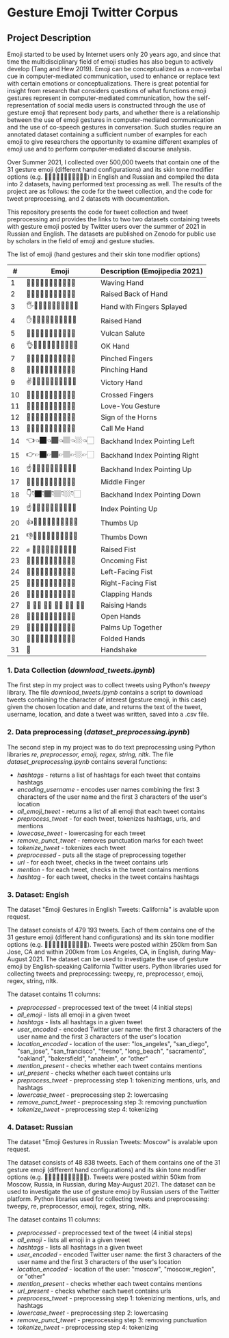 # Gesture Emoji Twitter Corpus

## Project Description

Emoji started to be used by Internet users only 20 years ago, and since that time the multidisciplinary field of emoji studies has also begun to actively develop (Tang and Hew 2019). Emoji can be conceptualized as a non-verbal cue in computer-mediated communication, used to enhance or replace text with certain emotions or conceptualizations. There is great potential for insight from research that considers questions of what functions emoji gestures represent in computer-mediated communication, how the self-representation of social media users is constructed through the use of gesture emoji that represent body parts, and whether there is a relationship between the use of emoji gestures in computer-mediated communication and the use of co-speech gestures in conversation. Such studies require an annotated dataset containing a sufficient number of examples for each emoji to give researchers the opportunity to examine different examples of emoji use and to perform computer-mediated discourse analysis. 

Over Summer 2021, I collected over 500,000 tweets that contain one of the 31 gesture emoji (different hand configurations) and its skin tone modifier options (e.g. 🙏🙏🏿🙏🏾🙏🏽🙏🏼🙏🏻) in English and Russian and compiled the data into 2 datasets, having performed text processing as well. The results of the project are as follows: the code for the tweet collection, and the code for tweet preprocessing, and 2 datasets with documentation. 

This repository presents the code for tweet collection and tweet preprocessing and provides the links to two two datasets containing tweets with gesture emoji posted by Twitter users over the summer of 2021 in Russian and English. The datasets are published on Zenodo for public use by scholars in the field of emoji and gesture studies. 

The list of emoji (hand gestures and their skin tone modifier options)

|  # | Emoji | Description (Emojipedia 2021)  |
| ------------- | ------------- | ------------- |
| 1  | 👋👋🏿👋🏾👋🏽👋🏼👋🏻  | Waving Hand |
| 2  | 🤚🤚🏿🤚🏾🤚🏽🤚🏼🤚🏻  | Raised Back of Hand  |
| 3  | 🖐️🖐🏿🖐🏾🖐🏽🖐🏼🖐🏻  | Hand with Fingers Splayed  |
| 4 | ✋✋🏿✋🏾✋🏽✋🏼✋🏻  | Raised Hand  |
| 5  | 🖖🖖🏿🖖🏾🖖🏽🖖🏼🖖🏻  | Vulcan Salute |
| 6  | 👌👌🏿👌🏾👌🏽👌🏼👌🏻  | OK Hand  |
| 7  | 🤌🤌🏿🤌🏾🤌🏽🤌🏼🤌🏻 | Pinched Fingers|
| 8  | 🤏🤏🏿🤏🏾🤏🏽🤏🏼🤏🏻  | Pinching Hand |
| 9  | ✌️✌🏿✌🏾✌🏽✌🏼✌🏻  | Victory Hand  |
| 10  | 🤞🤞🏿🤞🏾🤞🏽🤞🏼🤞🏻  | Crossed Fingers  |
| 11  |  🤟🤟🏿🤟🏾🤟🏽🤟🏼🤟🏻  |  Love-You Gesture  |
| 12  | 🤘🤘🏿🤘🏾🤘🏽🤘🏼🤘🏻  | Sign of the Horns  |
| 13  | 🤙🤙🏿🤙🏾🤙🏽🤙🏼🤙🏻  | Call Me Hand |
| 14  | 👈👈🏿👈🏾👈🏽👈🏼👈🏻  | Backhand Index Pointing Left  |
| 15  | 👉👉🏿👉🏾👉🏽👉🏼👉🏻  | Backhand Index Pointing Right   |
| 16  | ☝️☝🏿☝🏾☝🏽☝🏼☝🏻  | Backhand Index Pointing Up |
| 17  | 🖕🖕🏿🖕🏾🖕🏽🖕🏼🖕🏻  | Middle Finger |
| 18  | 👇👇🏿👇🏾👇🏽👇🏼👇🏻 | Backhand Index Pointing Down |
| 19  | ☝️☝🏿☝🏾☝🏽☝🏼☝🏻 | Index Pointing Up |
| 20  | 👍👍🏿👍🏾👍🏽👍🏼👍🏻 | Thumbs Up |
| 21  | 👎👎🏿👎🏾👎🏽👎🏼👎🏻 | Thumbs Down |
| 22  | ✊ ✊🏿✊🏾✊🏽✊🏼✊🏻 | Raised Fist|
| 23  | 👊👊🏿👊🏾👊🏽👊🏼👊🏻 | Oncoming Fist  |
| 24  | 🤛🤛🏿🤛🏾🤛🏽🤛🏼🤛🏻  | Left-Facing Fist  |
| 25  | 🤜🤜🏿🤜🏾🤜🏽🤜🏼🤜🏻  | Right-Facing Fist   |
| 26  | 👏👏🏿👏🏾👏🏽👏🏼👏🏻    |Clapping Hands |
| 27  | 🙌 🙌🏿 🙌🏾 🙌🏽 🙌🏼 🙌🏻   |  Raising Hands |
| 28  | 👐👐🏿👐🏾👐🏽👐🏼👐🏻  |  Open Hands |
| 29  | 🤲🤲🏿🤲🏾🤲🏽🤲🏼🤲🏻 | Palms Up Together  |
| 30  | 🙏🙏🏿🙏🏾🙏🏽🙏🏼🙏🏻  | Folded Hands  |
| 31  | 🤝  | Handshake  |

### 1. Data Collection (*download_tweets.ipynb*)

The first step in my project was to collect tweets using Python's *tweepy* library. The file *download_tweets.ipynb* contains a script to download tweets containing the character of interest (gesture emoji, in this case) given the chosen location and date, and returns the text of the tweet, username, location, and date a tweet was written, saved into a .csv file. 

### 2. Data preprocessing (*dataset_preprocessing.ipynb*)

The second step in my project was to do text preprocessing using Python libraries *re, preprocessor, emoji, regex, string, nltk*. The file *dataset_preprocessing.ipynb* contains several functions: 

-  *hashtags* - returns a list of hashtags for each tweet that contains hashtags
-  *encoding_username* - encodes user names combining the first 3 characters of the user name and the first 3 characters of the user's location
-  *all_emoji_tweet* - returns a list of all emoji that each tweet contains
-  *preprocess_tweet* - for each tweet, tokenizes hashtags, urls, and mentions
-  *lowecase_tweet* - lowercasing for each tweet
-  *remove_punct_tweet* - removes punctuation marks for each tweet
-  *tokenize_tweet* - tokenizes each tweet
-  *preprocessed* - puts all the stage of preprocessing together
-  *url* - for each tweet, checks in the tweet contains urls
-  *mention* -  for each tweet, checks in the tweet contains mentions
-  *hashtag* - for each tweet, checks in the tweet contains hashtags


### 3. Dataset: Engish

The dataset "Emoji Gestures in English Tweets: California" is avalable upon request.

The dataset consists of 479 193 tweets. Each of them contains one of the 31 gesture emoji (different hand configurations) and its skin tone modifier options (e.g. 🙏🙏🏿🙏🏾🙏🏽🙏🏼🙏🏻). Tweets were posted within 250km from San Jose, CA and within 200km from Los Angeles, CA, in English, during May-August 2021. The dataset can be used to investigate the use of gesture emoji by English-speaking California Twitter users. Python libraries used for collecting tweets and preprocessing: tweepy, re, preprocessor, emoji, regex, string, nltk.

The dataset contains 11 columns:

-  *preprocessed* - preprocessed text of the tweet (4 initial steps)
-  *all_emoji* - lists all emoji in a given tweet
-  *hashtags* - lists all hashtags in a given tweet
-  *user_encoded* - encoded Twitter user name: the first 3 characters of the user name and the first 3 characters of the user's location
-  *location_encoded* - location of the user: "los_angeles", "san_diego", "san_jose", "san_francisco", "fresno", "long_beach", "sacramento", "oakland", "bakersfield", "anaheim", or "other"
-  *mention_present* - checks whether each tweet contains mentions
-  *url_present* - checks whether each tweet contains urls
-  *preprocess_tweet* - preprocessing step 1: tokenizing mentions, urls, and hashtags
-  *lowercase_tweet* - preprocessing step 2: lowercasing
-  *remove_punct_tweet* - preprocessing step 3: removing punctuation
-  *tokenize_tweet* - preprocessing step 4: tokenizing
    
### 4. Dataset: Russian

The dataset "Emoji Gestures in Russian Tweets: Moscow" is avalable upon request.

The dataset consists of 48 838 tweets. Each of them contains one of the 31 gesture emoji (different hand configurations) and its skin tone modifier options (e.g. 🙏🙏🏿🙏🏾🙏🏽🙏🏼🙏🏻). Tweets were posted within 50km from Moscow, Russia, in Russian, during May-August 2021. The dataset can be used to investigate the use of gesture emoji by Russian users of the Twitter platform. Python libraries used for collecting tweets and preprocessing: tweepy, re, preprocessor, emoji, regex, string, nltk. 

The dataset contains 11 columns:

-  *preprocessed* - preprocessed text of the tweet (4 initial steps)
-  *all_emoji* - lists all emoji in a given tweet
-  *hashtags* - lists all hashtags in a given tweet
-  *user_encoded* - encoded Twitter user name: the first 3 characters of the user name and the first 3 characters of the user's location
-  *location_encoded* - location of the user: "moscow", "moscow_region", or "other"
-  *mention_present* - checks whether each tweet contains mentions
-  *url_present* - checks whether each tweet contains urls
-  *preprocess_tweet* - preprocessing step 1: tokenizing mentions, urls, and hashtags
-  *lowercase_tweet* - preprocessing step 2: lowercasing
-  *remove_punct_tweet* - preprocessing step 3: removing punctuation
-  *tokenize_tweet* - preprocessing step 4: tokenizing
    
    
